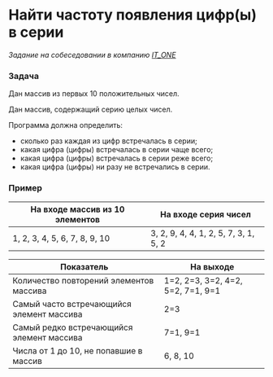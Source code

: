 # Найти частоту появления цифр(ы) в серии

_Задание на собеседовании в компанию [IT_ONE](https://www.it-one.ru/)_

### Задача

Дан массив из первых 10 положительных чисел.

Дан массив, содержащий серию целых чисел.

Программа должна определить:

* сколько раз каждая из цифр встречалась в серии;
* какая цифра (цифры) встречалась в серии чаще всего;
* какая цифра (цифры) встречалась в серии реже всего;
* какая цифра (цифры) ни разу не встречались в серии.

### Пример

| На входе массив из 10 элементов | На входе серия чисел                  |
|---------------------------------|---------------------------------------|
| 1, 2, 3, 4, 5, 6, 7, 8, 9, 10   | 3, 2, 9, 4, 4, 1, 2, 5, 7, 3, 1, 5, 2 |


| Показатель                                | На выходе                         |
|-------------------------------------------|-----------------------------------|
| Количество повторений элементов массива   | 1=2, 2=3, 3=2, 4=2, 5=2, 7=1, 9=1 |
| Самый часто встречающийся элемент массива | 2=3                               |
| Самый редко встречающийся элемент массива | 7=1, 9=1                          |
| Числа от 1 до 10, не попавшие в массив    | 6, 8, 10                          |
